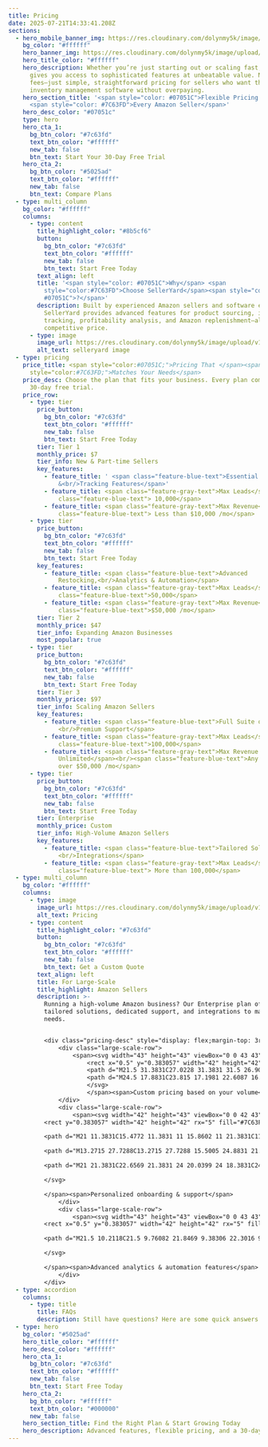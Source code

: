 ```yaml
---
title: Pricing
date: 2025-07-21T14:33:41.208Z
sections:
  - hero_mobile_banner_img: https://res.cloudinary.com/dolynmy5k/image/upload/v1751368351/Frame_338_1_txtrhh.png
    bg_color: "#ffffff"
    hero_banner_img: https://res.cloudinary.com/dolynmy5k/image/upload/v1751277056/Frame_3381_vakqzi.png
    hero_title_color: "#ffffff"
    hero_description: Whether you’re just starting out or scaling fast, SellerYard
      gives you access to sophisticated features at unbeatable value. No hidden
      fees—just simple, straightforward pricing for sellers who want the best
      inventory management software without overpaying.
    hero_section_title: '<span style="color: #07051C">Flexible Pricing for</span>
      <span style="color: #7C63FD">Every Amazon Seller</span>'
    hero_desc_color: "#07051c"
    type: hero
    hero_cta_1:
      bg_btn_color: "#7c63fd"
      text_btn_color: "#ffffff"
      new_tab: false
      btn_text: Start Your 30-Day Free Trial
    hero_cta_2:
      bg_btn_color: "#5025ad"
      text_btn_color: "#ffffff"
      new_tab: false
      btn_text: Compare Plans
  - type: multi_column
    bg_color: "#ffffff"
    columns:
      - type: content
        title_highlight_color: "#8b5cf6"
        button:
          bg_btn_color: "#7c63fd"
          text_btn_color: "#ffffff"
          new_tab: false
          btn_text: Start Free Today
        text_align: left
        title: '<span style="color: #07051C">Why</span> <span
          style="color:#7C63FD">Choose SellerYard</span><span style="color:
          #07051C">?</span>'
        description: Built by experienced Amazon sellers and software experts,
          SellerYard provides advanced features for product sourcing, inventory
          tracking, profitability analysis, and Amazon replenishment—all at a
          competitive price.
      - type: image
        image_url: https://res.cloudinary.com/dolynmy5k/image/upload/v1752656639/Section_Image_1_wol5wc.png
        alt_text: selleryard image
  - type: pricing
    price_title: <span style="color:#07051C;">Pricing That </span><span
      style="color:#7C63FD;">Matches Your Needs</span>
    price_desc: Choose the plan that fits your business. Every plan comes with a
      30-day free trial.
    price_row:
      - type: tier
        price_button:
          bg_btn_color: "#7c63fd"
          text_btn_color: "#ffffff"
          new_tab: false
          btn_text: Start Free Today
        tier: Tier 1
        monthly_price: $7
        tier_info: New & Part-time Sellers
        key_features:
          - feature_title: ' <span class="feature-blue-text">Essential Sourcing
              &<br/>Tracking Features</span>'
          - feature_title: <span class="feature-gray-text">Max Leads</span><br/><span
              class="feature-blue-text"> 10,000</span>
          - feature_title: <span class="feature-gray-text">Max Revenue</span><br/><span
              class="feature-blue-text"> Less than $10,000 /mo</span>
      - type: tier
        price_button:
          bg_btn_color: "#7c63fd"
          text_btn_color: "#ffffff"
          new_tab: false
          btn_text: Start Free Today
        key_features:
          - feature_title: <span class="feature-blue-text">Advanced
              Restocking,<br/>Analytics & Automation</span>
          - feature_title: <span class="feature-gray-text">Max Leads</span><br/><span
              class="feature-blue-text">50,000</span>
          - feature_title: <span class="feature-gray-text">Max Revenue</span><br/><span
              class="feature-blue-text">$50,000 /mo</span>
        tier: Tier 2
        monthly_price: $47
        tier_info: Expanding Amazon Businesses
        most_popular: true
      - type: tier
        price_button:
          bg_btn_color: "#7c63fd"
          text_btn_color: "#ffffff"
          new_tab: false
          btn_text: Start Free Today
        tier: Tier 3
        monthly_price: $97
        tier_info: Scaling Amazon Sellers
        key_features:
          - feature_title: <span class="feature-blue-text">Full Suite of Features +
              <br/>Premium Support</span>
          - feature_title: <span class="feature-gray-text">Max Leads</span> <br/><span
              class="feature-blue-text">100,000</span>
          - feature_title: <span class="feature-gray-text">Max Revenue
              Unlimited</span><br/><span class="feature-blue-text">Any seller
              over $50,000 /mo</span>
      - type: tier
        price_button:
          bg_btn_color: "#7c63fd"
          text_btn_color: "#ffffff"
          new_tab: false
          btn_text: Start Free Today
        tier: Enterprise
        monthly_price: Custom
        tier_info: High-Volume Amazon Sellers
        key_features:
          - feature_title: <span class="feature-blue-text">Tailored Solutions &
              <br/>Integrations</span>
          - feature_title: <span class="feature-gray-text">Max Leads</span><br/><span
              class="feature-blue-text"> More than 100,000</span>
  - type: multi_column
    bg_color: "#ffffff"
    columns:
      - type: image
        image_url: https://res.cloudinary.com/dolynmy5k/image/upload/v1753082434/Section_Image_2_1_a4h8es.png
        alt_text: Pricing
      - type: content
        title_highlight_color: "#7c63fd"
        button:
          bg_btn_color: "#7c63fd"
          text_btn_color: "#ffffff"
          new_tab: false
          btn_text: Get a Custom Quote
        text_align: left
        title: For Large-Scale
        title_highlight: Amazon Sellers
        description: >-
          Running a high-volume Amazon business? Our Enterprise plan offers
          tailored solutions, dedicated support, and integrations to match your
          needs.


          <div class="pricing-desc" style="display: flex;margin-top: 3rem;">
              <div class="large-scale-row">
                  <span><svg width="43" height="43" viewBox="0 0 43 43" fill="none" xmlns="http://www.w3.org/2000/svg">
                      <rect x="0.5" y="0.383057" width="42" height="42" rx="5" fill="#7C63FD"/>
                      <path d="M21.5 31.3831C27.0228 31.3831 31.5 26.9059 31.5 21.3831C31.5 15.8602 27.0228 11.3831 21.5 11.3831C15.9772 11.3831 11.5 15.8602 11.5 21.3831C11.5 26.9059 15.9772 31.3831 21.5 31.3831Z" stroke="white" stroke-width="1.5" stroke-linecap="round" stroke-linejoin="round"/>
                      <path d="M24.5 17.8831C23.815 17.1981 22.6087 16.7216 21.5 16.6918M18.5 24.3831C19.1445 25.2424 20.3428 25.7325 21.5 25.7741M21.5 16.6918C20.1809 16.6563 19 17.253 19 18.8831C19 21.8831 24.5 20.3831 24.5 23.3831C24.5 25.0941 23.0362 25.8293 21.5 25.7741M21.5 16.6918V14.8831M21.5 25.7741V27.8831" stroke="white" stroke-width="1.5" stroke-linecap="round" stroke-linejoin="round"/>
                      </svg>
                      </span><span>Custom pricing based on your volume</span>
              </div>
              <div class="large-scale-row">
                  <span><svg width="42" height="43" viewBox="0 0 42 43" fill="none" xmlns="http://www.w3.org/2000/svg">
          <rect y="0.383057" width="42" height="42" rx="5" fill="#7C63FD"/>

          <path d="M21 11.3831C15.4772 11.3831 11 15.8602 11 21.3831C11 26.9059 15.4772 31.3831 21 31.3831C26.5228 31.3831 31 26.9059 31 21.3831C31 15.8602 26.5228 11.3831 21 11.3831Z" stroke="white" stroke-width="1.5" stroke-linecap="round" stroke-linejoin="round"/>

          <path d="M13.2715 27.7288C13.2715 27.7288 15.5005 24.8831 21.0005 24.8831C26.5005 24.8831 28.7295 27.7288 28.7295 27.7288" stroke="white" stroke-width="1.5" stroke-linecap="round" stroke-linejoin="round"/>

          <path d="M21 21.3831C22.6569 21.3831 24 20.0399 24 18.3831C24 16.7262 22.6569 15.3831 21 15.3831C19.3431 15.3831 18 16.7262 18 18.3831C18 20.0399 19.3431 21.3831 21 21.3831Z" stroke="white" stroke-width="1.5" stroke-linecap="round" stroke-linejoin="round"/>

          </svg>

          </span><span>Personalized onboarding & support</span>
              </div>
              <div class="large-scale-row">
                  <span><svg width="43" height="43" viewBox="0 0 43 43" fill="none" xmlns="http://www.w3.org/2000/svg">
          <rect x="0.5" y="0.383057" width="42" height="42" rx="5" fill="#7C63FD"/>

          <path d="M21.5 10.2118C21.5 9.76082 21.8469 9.38306 22.3016 9.38306C28.4844 9.38306 33.5 14.3565 33.5 20.5815C33.5 21.0362 33.1203 21.3831 32.6703 21.3831H22.25C21.8375 21.3831 21.5 21.0456 21.5 20.6331V10.2118ZM23 19.8831H31.9766C31.6344 15.0831 27.8 11.2501 23 10.9079V19.8831ZM20 22.8831H30.3734C31.2406 22.8831 31.9344 23.619 31.7563 24.4674C30.6828 29.5627 26.1641 33.3831 20.75 33.3831C14.5391 33.3831 9.5 28.344 9.5 22.1331C9.5 16.719 13.3217 12.2012 18.4156 11.1259C19.2641 10.9468 20 11.6424 20 12.5096V22.8831ZM18.5 12.6437C14.2016 13.659 11 17.5252 11 22.1331C11 27.519 15.3641 31.8831 20.75 31.8831C25.3578 31.8831 29.225 28.6815 30.2375 24.3831H20C19.1703 24.3831 18.5 23.7127 18.5 22.8831V12.6437Z" fill="white"/>

          </svg>

          </span><span>Advanced analytics & automation features</span>
              </div>
          </div>
  - type: accordion
    columns:
      - type: title
        title: FAQs
        description: Still have questions? Here are some quick answers!
  - type: hero
    bg_color: "#5025ad"
    hero_title_color: "#ffffff"
    hero_desc_color: "#ffffff"
    hero_cta_1:
      bg_btn_color: "#7c63fd"
      text_btn_color: "#ffffff"
      new_tab: false
      btn_text: Start Free Today
    hero_cta_2:
      bg_btn_color: "#ffffff"
      text_btn_color: "#000000"
      new_tab: false
    hero_section_title: Find the Right Plan & Start Growing Today
    hero_description: Advanced features, flexible pricing, and a 30-day free trial.
---
```

